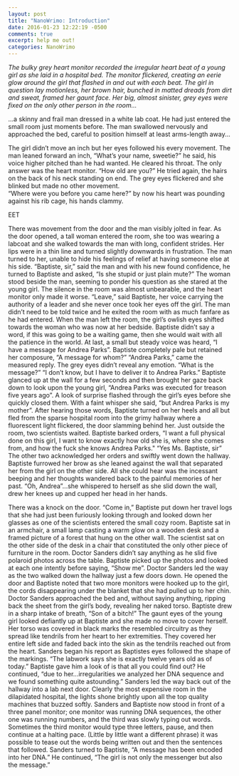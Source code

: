 ```yaml
---
layout: post
title: "NanoWrimo: Introduction"
date: 2016-01-23 12:22:19 -0500
comments: true
excerpt: help me out!
categories: NanoWrimo 
---
```


<em>The bulky grey heart monitor recorded the irregular heart beat of a young girl as she laid in a hospital bed. The monitor flickered, creating an eerie glow around the girl that flashed in and out with each beat. The girl in question lay motionless, her brown hair, bunched in matted dreads from dirt and sweat, framed her gaunt face. Her big, almost sinister, grey eyes were fixed on the only other person in the room...
</em> 



<!--more-->

...a skinny and frail man dressed in a white lab coat. He had just entered the small room just moments before. The man swallowed nervously and approached the bed, careful to position himself at least arms-length away... 




The girl didn’t move an inch but her eyes followed his every movement. 
The man leaned forward an inch, “What’s your name, sweetie?” he said, his voice higher pitched than he had wanted. He cleared his throat. 
The only answer was the heart monitor. 
“How old are you?” He tried again, the hairs on the back of his neck standing on end.
The grey eyes flickered and she blinked but made no other movement.  
“Where were you before you came here?” by now his heart was pounding against his rib cage, his hands clammy. 

EET

There was movement from the door and the man visibly jolted in fear. As the door opened, a tall woman entered the room, she too was wearing a labcoat and she walked towards the man with long, confident strides. Her lips were in a thin line and turned slightly downwards in frustration. The man turned to her, unable to hide his feelings of relief at having someone else at his side.
“Baptiste, sir,” said the man and with his new found confidence, he turned to Baptiste and asked, “Is she stupid or just plain mute?” 
The woman stood beside the man, seeming to ponder his question as she stared at the young girl. The silence in the room was almost unbearable, and the heart monitor only made it worse. 
“Leave,” said Baptiste, her voice carrying the authority of a leader and she never once took her eyes off the girl.
The man didn’t need to be told twice and he exited the room with as much fanfare as he had entered. 
When the man left the room, the girl’s owlish eyes shifted towards the woman who was now at her bedside. Baptiste didn’t say a word, if this was going to be a waiting game, then she would wait with all the patience in the world. At last, a small but steady voice was heard, “I have a message for Andrea Parks”. 
Baptiste completely pale but retained her composure, “A message for whom?”
“Andrea Parks,” came the measured reply. The grey eyes didn’t reveal any emotion.
“What is the message?”
“I don’t know, but I have to deliver it to Andrea Parks.”
Baptiste glanced up at the wall for a few seconds and then brought her gaze back down to look upon the young girl, “Andrea Parks was executed for treason five years ago”.
A look of surprise flashed through the girl’s eyes before she quickly closed them. With a faint whisper she said, “but Andrea Parks is my mother”.
After hearing those words, Baptiste turned on her heels and all but fled from the sparse hospital room into the grimy hallway where a fluorescent light flickered, the door slamming behind her. 
Just outside the room, two scientists waited.
Baptiste barked orders, “I want a full physical done on this girl, I want to know exactly how old she is, where she comes from, and how the fuck she knows Andrea Parks." 
“Yes Ms. Baptiste, sir” The other two acknowledged her orders and swiftly went down the hallway.
Baptiste furrowed her brow as she leaned against the wall that separated her from the girl on the other side. All she could hear was the incessant beeping and her thoughts wandered back to the painful memories of her past. “Oh, Andrea”...she whispered to herself as she slid down the wall, drew her knees up and cupped her head in her hands. 

There was a knock on the door. 
“Come in,” Baptiste put down her travel logs that she had just been furiously looking through and looked down her glasses as one of the scientists entered the small cozy room. Baptiste sat in an armchair, a small lamp casting a warm glow on a wooden desk and a framed picture of a forest that hung on the other wall. The scientist sat on the other side of the desk in a chair that constituted the only other piece of furniture in the room. 
Doctor Sanders didn’t say anything as he slid five polaroid photos across the table. Baptiste picked up the photos and looked at each one intently before saying, “Show me”. 
Doctor Sanders led the way as the two walked down the hallway just a few doors down. He opened the door and Baptiste noted that two more monitors were hooked up to the girl, the cords disappearing under the blanket that she had pulled up to her chin. Doctor Sanders approached the bed and, without saying anything, ripping back the sheet from the girl’s body, revealing her naked torso. Baptiste drew in a sharp intake of breath, “Son of a bitch!” 
The gaunt eyes of the young girl looked defiantly up at Baptiste and she made no move to cover herself. 
Her torso was covered in black marks the resembled circuitry as they spread like tendrils from her heart to her extremities. They covered her entire left side and faded back into the skin as the tendrils reached out from the heart. 
Sanders began his report as Baptistes eyes followed the shape of the markings. “The labwork says she is exactly twelve years old as of today.” Baptiste gave him a look of is that all you could find out? He continued, “due to her...irregularities we analyzed her DNA sequence and we found something quite astounding.” Sanders led the way back out of the hallway into a lab next door. Clearly the most expensive room in the dilapidated hospital, the lights shone brightly upon all the top quality machines that buzzed softly. Sanders and Baptiste now stood in front of a three panel monitor; one monitor was running DNA sequences, the other one was running numbers, and the third was slowly typing out words. Sometimes the third monitor would type three letters, pause, and then continue at a halting pace. (Little by little  want a different phrase) it was possible to tease out the words being written out and then the sentences that followed. 
Sanders turned to Baptiste, “A message has been encoded into her DNA.”
He continued, “The girl is not only the messenger but also the message.”
